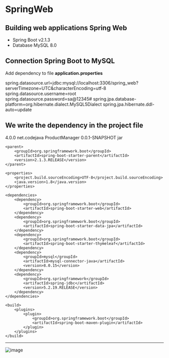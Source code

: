 # SpringWeb

## Building web applications Spring Web
<uL>
  <li>Spring Boot v2.1.3 </li>
  <li>Database MySQL 8.0</li>
</ul>

## Connection Spring Boot to MySQL
<p> Add dependency to file <b>application.properties</b> </p>


spring.datasource.url=jdbc:mysql://localhost:3306/spring_web?serverTimezone=UTC&characterEncoding=utf-8
spring.datasource.username=root
spring.datasource.password=sa@12345#
spring.jpa.database-platform=org.hibernate.dialect.MySQL5Dialect
spring.jpa.hibernate.ddl-auto=update


## We write the dependency in the project file

  <project xmlns="http://maven.apache.org/POM/4.0.0"
         xmlns:xsi="http://www.w3.org/2001/XMLSchema-instance"
         xsi:schemaLocation="http://maven.apache.org/POM/4.0.0
		http://maven.apache.org/xsd/maven-4.0.0.xsd">
    <modelVersion>4.0.0</modelVersion>
    <groupId>net.codejava</groupId>
    <artifactId>ProductManager</artifactId>
    <version>0.0.1-SNAPSHOT</version>
    <packaging>jar</packaging>

    <parent>
        <groupId>org.springframework.boot</groupId>
        <artifactId>spring-boot-starter-parent</artifactId>
        <version>2.1.3.RELEASE</version>
    </parent>

    <properties>
        <project.build.sourceEncoding>UTF-8</project.build.sourceEncoding>
        <java.version>1.8</java.version>
    </properties>

    <dependencies>
        <dependency>
            <groupId>org.springframework.boot</groupId>
            <artifactId>spring-boot-starter-web</artifactId>
        </dependency>
        <dependency>
            <groupId>org.springframework.boot</groupId>
            <artifactId>spring-boot-starter-data-jpa</artifactId>
        </dependency>
        <dependency>
            <groupId>org.springframework.boot</groupId>
            <artifactId>spring-boot-starter-thymeleaf</artifactId>
        </dependency>
        <dependency>
            <groupId>mysql</groupId>
            <artifactId>mysql-connector-java</artifactId>
            <version>8.0.15</version>
        </dependency>
        <dependency>
            <groupId>org.springframework</groupId>
            <artifactId>spring-jdbc</artifactId>
            <version>5.2.19.RELEASE</version>
        </dependency>
    </dependencies>

    <build>
        <plugins>
            <plugin>
                <groupId>org.springframework.boot</groupId>
                <artifactId>spring-boot-maven-plugin</artifactId>
            </plugin>
        </plugins>
    </build>
</project>

<hr></hr>

![image](https://user-images.githubusercontent.com/74569011/162929385-28f0e468-c511-4501-8fed-6060b2c96c82.png)



 
